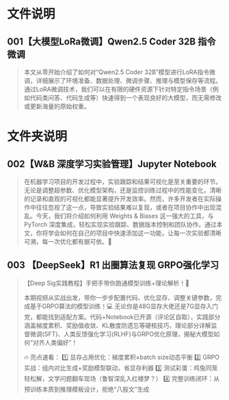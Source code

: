 # 文件说明

## 001【大模型LoRa微调】Qwen2.5 Coder 32B 指令微调



> 本文从零开始介绍了如何对“Qwen2.5 Coder 32B”模型进行LoRA指令微调，详细展示了环境准备、数据处理、微调步骤、推理与模型保存等流程。通过LoRA微调技术，我们可以在有限的硬件资源下针对特定指令场景（例如代码类问答、代码生成等）快速得到一个表现良好的大模型，而无需修改或更新海量的原始权重。

# 文件夹说明

## 002【W&B 深度学习实验管理】Jupyter Notebook

> 在机器学习项目的开发过程中，实验跟踪和结果可视化是至关重要的环节。无论是调整超参数、优化模型架构，还是监控训练过程中的性能变化，清晰的记录和直观的可视化都能显著提升开发效率。然而，许多开发者在实际操作中往往忽视了这一点，导致实验结果难以复现，或者在项目协作中出现混乱。今天，我们将介绍如何利用 Weights & Biases 这一强大的工具，与 PyTorch 深度集成，轻松实现实验跟踪、数据版本控制和团队协作。通过本文，你将学会如何在自己的项目中快速添加这一功能，让每一次实验都清晰可溯，每一次优化都有据可依。

## 003 【DeepSeek】R1 出圈算法复现 GRPO强化学习

> 【Deep Sig实践教程】手把手带你跑通模型训练+理论解析！🎯
>
> 本期视频从实战出发，带你一步步配置代码、优化显存、调整关键参数，完成基于GRPO算法的模型训练！💻 无论你是48G显存大佬还是7G显存入门党，都能找到适配方案。代码+Notebook已开源（评论区自取），实践部分涵盖梯度累积、奖励值收敛、KL散度防遗忘等硬核技巧，理论部分详解监督微调(SFT)、人类反馈强化学习(RLHF)与GRPO优化原理，揭秘大模型如何“对齐人类偏好”！
>
> 🔥 亮点速看：
>  1️⃣ 显存占用优化：梯度累积×batch size动态平衡
>  2️⃣ GRPO实战：组内对比生成+奖励模型联动，省显存利器
>  3️⃣ 测试彩蛋：鸡兔同笼轻松解，文学问题翻车现场（鲁智深乱入红楼梦？）
>  4️⃣ 完整训练闭环：从预训练本质到推理模板设计，拒绝“八股文”生成
